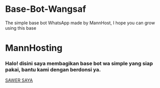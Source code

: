 # Base-Bot-Wangsaf
The simple base bot WhatsApp made by MannHost, I hope you can grow using this base

<h1>MannHosting</h1>
<h3>Halo! disini saya membagikan base bot wa simple yang siap pakai, bantu kami dengan berdonsi ya.</h3>

<a href="https://saweria.co/mannhosting">SAWER SAYA</a>
